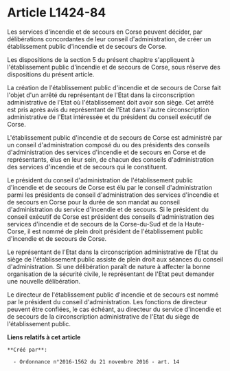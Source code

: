 # Article L1424-84

Les services d'incendie et de secours en Corse peuvent décider, par délibérations concordantes de leur conseil
d'administration, de créer un établissement public d'incendie et de secours de Corse.

Les dispositions de la section 5 du présent chapitre s'appliquent à l'établissement public d'incendie et de secours de Corse,
sous réserve des dispositions du présent article.

La création de l'établissement public d'incendie et de secours de Corse fait l'objet d'un arrêté du représentant de l'Etat
dans la circonscription administrative de l'Etat où l'établissement doit avoir son siège. Cet arrêté est pris après avis du
représentant de l'Etat dans l'autre circonscription administrative de l'Etat intéressée et du président du conseil exécutif
de Corse.

L'établissement public d'incendie et de secours de Corse est administré par un conseil d'administration composé du ou des
présidents des conseils d'administration des services d'incendie et de secours en Corse et de représentants, élus en leur
sein, de chacun des conseils d'administration des services d'incendie et de secours qui le constituent.

Le président du conseil d'administration de l'établissement public d'incendie et de secours de Corse est élu par le conseil
d'administration parmi les présidents de conseil d'administration des services d'incendie et de secours en Corse pour la
durée de son mandat au conseil d'administration du service d'incendie et de secours. Si le président du conseil exécutif de
Corse est président des conseils d'administration des services d'incendie et de secours de la Corse-du-Sud et de la Haute-
Corse, il est nommé de plein droit président de l'établissement public d'incendie et de secours de Corse.

Le représentant de l'Etat dans la circonscription administrative de l'Etat du siège de l'établissement public assiste de
plein droit aux séances du conseil d'administration. Si une délibération paraît de nature à affecter la bonne organisation de
la sécurité civile, le représentant de l'Etat peut demander une nouvelle délibération.

Le directeur de l'établissement public d'incendie et de secours est nommé par le président du conseil d'administration. Les
fonctions de directeur peuvent être confiées, le cas échéant, au directeur du service d'incendie et de secours de la
circonscription administrative de l'Etat du siège de l'établissement public.

**Liens relatifs à cet article**

	**Créé par**:

	  - Ordonnance n°2016-1562 du 21 novembre 2016 - art. 14
